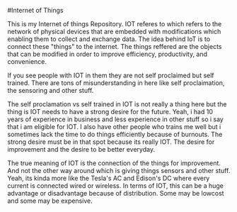 #Internet of Things

This is my Internet of things Repository.
IOT referes to which refers to the network of physical devices that are embedded with modifications which enabling them to collect and exchange data.
The idea behind IoT is to connect these "things" to the internet.
The things reffered are the objects that can be modified in order to improve efficiency, productivity, and convenience.

If you see people with IOT in them they are not self proclaimed but self trained.
There are tons of misunderstanding in here like self proclaimation, the sensoring and other stuff.

The self proclamation vs self trained in IOT is not really a thing here but the thing is IOT needs to have a strong desire for the future.
Yeah, i had 10 years of experience in business and less experience in other stuff so i say that i am eligible for IOT.
I also have other people who trains me well but i sometimes lack the time to do things efficiently because of burnouts.
The strong desire must be in that spot because its really IOT.
The desire for improvement and the desire to be better everyday.

The true meaning of IOT is the connection of the things for improvement.
And not the other way around which is giving things sensors and other stuff.
Yeah, its kinda more like the Tesla's AC and Edison's DC where every current is connected wired or wireless.
In terms of IOT, this can be a huge advantage or disadvantage because of distribution.
Some may be lowcost and some may be expensive.



